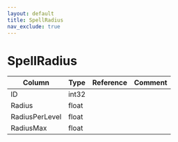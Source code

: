```yaml
---
layout: default
title: SpellRadius
nav_exclude: true
---
```

# SpellRadius

| Column | Type | Reference | Comment |
|--------|------|-----------|---------|
|ID|int32|||
|Radius|float|||
|RadiusPerLevel|float|||
|RadiusMax|float|||
